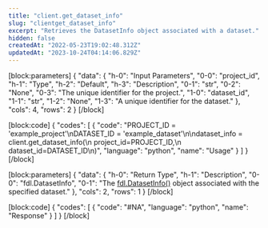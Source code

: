 ```yaml
---
title: "client.get_dataset_info"
slug: "clientget_dataset_info"
excerpt: "Retrieves the DatasetInfo object associated with a dataset."
hidden: false
createdAt: "2022-05-23T19:02:48.312Z"
updatedAt: "2023-10-24T04:14:06.829Z"
---
```

[block:parameters]
{
  "data": {
    "h-0": "Input Parameters",
    "0-0": "project_id",
    "h-1": "Type",
    "h-2": "Default",
    "h-3": "Description",
    "0-1": "str",
    "0-2": "None",
    "0-3": "The unique identifier for the project.",
    "1-0": "dataset_id",
    "1-1": "str",
    "1-2": "None",
    "1-3": "A unique identifier for the dataset."
  },
  "cols": 4,
  "rows": 2
}
[/block]

[block:code]
{
  "codes": [
    {
      "code": "PROJECT_ID = 'example_project'\nDATASET_ID = 'example_dataset'\n\ndataset_info = client.get_dataset_info(\n    project_id=PROJECT_ID,\n    dataset_id=DATASET_ID\n)",
      "language": "python",
      "name": "Usage"
    }
  ]
}
[/block]

[block:parameters]
{
  "data": {
    "h-0": "Return Type",
    "h-1": "Description",
    "0-0": "fdl.DatasetInfo",
    "0-1": "The [fdl.DatasetInfo()](ref:fdldatasetinfo) object associated with the specified dataset."
  },
  "cols": 2,
  "rows": 1
}
[/block]

[block:code]
{
  "codes": [
    {
      "code": "#NA",
      "language": "python",
      "name": "Response"
    }
  ]
}
[/block]